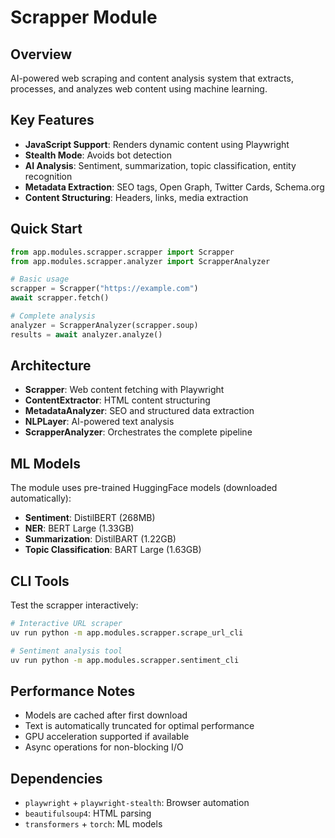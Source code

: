 # Scrapper Module

## Overview

AI-powered web scraping and content analysis system that extracts, processes, and analyzes web content using machine learning.

## Key Features

- **JavaScript Support**: Renders dynamic content using Playwright
- **Stealth Mode**: Avoids bot detection
- **AI Analysis**: Sentiment, summarization, topic classification, entity recognition
- **Metadata Extraction**: SEO tags, Open Graph, Twitter Cards, Schema.org
- **Content Structuring**: Headers, links, media extraction

## Quick Start

```python
from app.modules.scrapper.scrapper import Scrapper
from app.modules.scrapper.analyzer import ScrapperAnalyzer

# Basic usage
scrapper = Scrapper("https://example.com")
await scrapper.fetch()

# Complete analysis
analyzer = ScrapperAnalyzer(scrapper.soup)
results = await analyzer.analyze()
```

## Architecture

- **Scrapper**: Web content fetching with Playwright
- **ContentExtractor**: HTML content structuring  
- **MetadataAnalyzer**: SEO and structured data extraction
- **NLPLayer**: AI-powered text analysis
- **ScrapperAnalyzer**: Orchestrates the complete pipeline

## ML Models

The module uses pre-trained HuggingFace models (downloaded automatically):

- **Sentiment**: DistilBERT (268MB)
- **NER**: BERT Large (1.33GB)  
- **Summarization**: DistilBART (1.22GB)
- **Topic Classification**: BART Large (1.63GB)

## CLI Tools

Test the scrapper interactively:

```bash
# Interactive URL scraper
uv run python -m app.modules.scrapper.scrape_url_cli

# Sentiment analysis tool  
uv run python -m app.modules.scrapper.sentiment_cli
```

## Performance Notes

- Models are cached after first download
- Text is automatically truncated for optimal performance
- GPU acceleration supported if available
- Async operations for non-blocking I/O

## Dependencies

- `playwright` + `playwright-stealth`: Browser automation
- `beautifulsoup4`: HTML parsing
- `transformers` + `torch`: ML models 